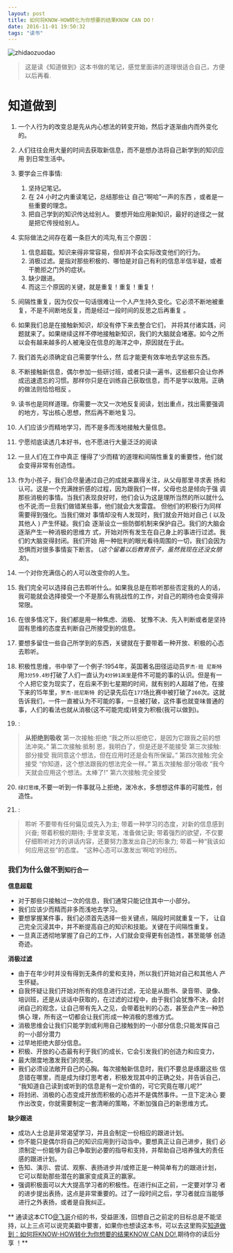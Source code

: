 ```yaml
---
layout: post
title: 如何将KNOW-HOW转化为你想要的结果KNOW CAN DO！
date: 2016-11-01 19:50:32
tags: "读书"
---
```


<!--more-->

![zhidaozuodao](https://leo-1253441258.cos.ap-shanghai.myqcloud.com/blog/zhidaozuodao.jpg)


> 这是读《知道做到》这本书做的笔记，感觉里面讲的道理很适合自己，方便以后再看.


# 知道做到

1. 一个人行为的改变总是先从内心想法的转变开始，然后才逐渐由内而外变化的。 
2. 人们往往会用大量的时间去获取新信息，而不是想办法将自己新学到的知识应用 到日常生活中。 
3. 要学会三件事情:
	1. 坚持记笔记。
	2. 在 24 小时之内重读笔记，总结那些让 自己“啊哈”一声的东西 ，或者是一些重要的理念。 
	3. 把自己学到的知识传达给别人。 要想开始应用新知识，最好的途径之一就是把它传授给别人。 

4. 实际做法之间存在着一条巨大的鸿沟,有三个原因：
	1. 信息超载。知识来得非常容易，但却并不会实际改变他们的行为。
	2. 消极过滤。是指对那些积极的、哪怕是对自己有利的信息半信半疑，或者干脆拒之门外的症状。 
	3. 缺少跟进。
	4. 而这三个原因的关键，就是重复！重复！重复！
5. 间隔性重复，因为仅仅一句话很难让一个人产生持久变化。它必须不断地被重复，不是不间断地反复，而是经过一段时间的反思之后再重复 。
6. 如果我们总是在接触新知识，却没有停下来去整合它们， 并将其付诸实践，问题就来了。如果继续这样不停地接触新知识，我们的大脑就会堵塞。如今之所以会有越来越多的人被淹没在信息的海洋之中，原因就在于此。
7. 我们首先必须确定自己需要学什么，然 后才能更有效率地去学这些东西。 
8. 不断接触新信息，偶尔参加一些研讨班，或者只读一遍书，这些都只会让你养成迅速遗忘的习惯。那样你只是在训练自己获取信息，而不是学以致用。正确的做法则恰恰相反 。
9. 读书也是同样道理。你需要一次又一次地反复阅读，划出重点，找出需要强调的地方，写出核心思想，然后再不断地复习。 
10. 人们应该少而精地学习，而不是多而浅地接触大量信息。 
11.  宁愿彻底读透几本好书，也不愿进行大量泛泛的阅读 
12. 一旦人们在工作中真正 懂得了‘少而精’的道理和间隔性重复的重要性，他们就会变得非常有创造性。 
13. 作为小孩子，我们会尽量通过自己的成就来赢得关注，从父母那里寻求表 扬和认可。这是一个充满挫折感的过程，因为跟我们一样，父母也总是倾向于强 调那些消极的事情。当我们表现良好时，他们会认为这是理所当然的所以就什么 也不说;而一旦我们做错某些事，他们就会大发雷霆。 但他们的积极行为同样需要得到强化。当我们做对 事情却没有人发现时，我们就会开始对自己 ( 以及其他人 ) 产生怀疑。我们会 逐渐设立一些防御机制来保护自己。我们的大脑会逐渐产生一种消极的思维方 式，开始对所有发生在自己身上的事进行过滤。我们的大脑变得封闭。我们开始 用一种批判的眼光看待周围的一切，我们会因为恐惧而对很多事情妄下断言。 (*这个留着以后教育孩子，虽然我现在还没女朋友*)。
14. 一个对你充满信心的人可以改变你的人生。
15. 我们完全可以选择自己去聆听什么。如果我总是在聆听那些否定我的人的话，我可能就会选择接受一个不是那么有挑战性的工作，对自己的期待也会变得非常限。 
16. 在很多情况下，我们都是用一种焦虑、消极、 犹豫不决、先入判断或者是坚持固有思维的态度去判断自己所接受到的信息。 
17. 要想多留住一些自己所学到的东西，关键就在于要带着一种开放、积极的心态去聆听。 
18. 积极性思维，书中举了一个例子:1954年，英国著名田径运动员`罗杰·班 尼斯特 `用`3分59.4秒`打破了人们一直认为`4分钟1英里`是件不可能的事的认识。但是有一个人把它变为现实了，在后来不到七星期的时间，就有别的人超越了他，在接下来的15年里，`罗杰·班尼斯特 `的记录先后在`177`场比赛中被打破了`260`次。这就告诉我们，一件一直被认为不可能的事，一旦被打破，这件事也就变味普通的事，人们的看法也就从消极(这不可能完成)转变为积极(我可以做到)。
19. :    
> **从拒绝到吸收**
> 第一次接触:拒绝 “我之所以拒绝它，是因为它跟我之前的想法冲突。” 
> 第二次接触:抵制 
> 恩，我明白了，但是还是不能接受
> 第三次接触:部分接受 
>  我同意这个想法，但在应用时还是会有所保留。” 
> 第四次接触:完全接受 
> “你知道，这个想法跟我的想法完全一样。” 
> 第五次接触:部分吸收 
> “我今天就会应用这个想法。太棒了!” 
> 第六次接触:完全接受 

20. `绿灯思维`,不要一听到一件事就马上拒绝，泼冷水，多想想这件事的可能性，创造性。

21. :
> 聆听
> 不要带有任何偏见或先入为主;
> 带着一种学习的态度，对新的信息感到兴奋;
> 带着积极的期待; 
> 手里拿支笔，准备做记录;
> 带着强烈的欲望，不仅要仔细聆听对方的讲话内容，还要努力激发出自己的形象力;
> 带着一种“我该如何应用这些”的态度。 “这种心态可以激发出‘啊哈’的经历。

### 我们为什么做不到`知行合一`

**信息超载**
  * 对于那些只接触过一次的信息，我们通常只能记住其中一小部分。
  * 我们应该少而精而非多而浅地去学习。
  * 要想掌握某件事，我们必须首先选择一些关键点，隔段时间就重复一下，
让自己完全沉浸其中，并不断提高自己的知识和技能。关键在于间隔性重复。
* 一旦真正透彻地掌握了自己的工作，人们就会变得更有创造性，甚至能够 创造奇迹。

**消极过滤**

* 由于在年少时并没有得到无条件的爱和支持，所以我们开始对自己和其他人 产生怀疑。 
* 自我怀疑让我们开始对所有的信息进行过滤，无论是从图书、录音带、录像、 培训班，还是从谈话中获取的，在过滤的过程中，由于我们会犹豫不决，会封闭自己的观念，让自己带有先入之见，会带着批判的心态，甚至会产生一种恐惧心 理，所有这一切都会让我们形成一种消极的思维方式。 
* 消极思维会让我们只能学到或利用自己接触到的一小部分信息;只能发挥自己的一小部分潜力
* 过早地拒绝大部分信息。
* 积极、开放的心态最有利于我们的成长，它会引发我们的创造力和应变力，
* 最大限度地激发我们的灵感。
* 我们必须设法敞开自己的心胸。每次接触新信息时，我们不要总是琢磨这些 信息错在哪里，而是成为绿灯思考者，积极发现其中的正确之处，并告诉自己， “我知道自己读到或听到的信息是有一定价值的，可它究竟在哪儿呢?” 
* 将封闭、消极的心态变成开放而积极的心态并不是偶然事件。一旦下定决心 要作出改变，你就需要制定一套清晰的策略，不断加强自己的新思维方式。 

**缺少跟进**
 
* 成功人士总是非常渴望学习，并且会制定一份相应的跟进计划。 
* 你不能只是偶尔将自己的知识应用到行动当中。要想真正让自己进步，我们 必须制定一份能够为自己争取到必要的指导和支持，并帮助自己培养强大的责任感的跟进计划。 
* 告知、演示、尝试、观察、表扬进步并/或修正是一种简单有力的跟进计划， 它可以帮助那些潜在的赢家变成真正的赢家。 
* 强调积极面可以大大提高学习者的积极性。在进行纠正之前，一定要对学习 者的进步提出表扬，这点是非常重要的。过了一段时间之后，学习者就应当能够 进行之外表扬，或者是自我纠正。 

** 通读这本CTO[@飞哥]( http://weibo.com/afeicool)介绍的书，受益匪浅，回想自己之前定的目标总是不能坚持，以上三点可以说完美戳中要害，如果你也想读这本书，可以去这里购买[知道做到：如何将KNOW-HOW转化为你想要的结果KNOW CAN DO!](http://item.jd.com/10243547.html),期待你的读后分享 ！**



